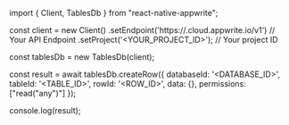import { Client, TablesDb } from "react-native-appwrite";

const client = new Client()
    .setEndpoint('https://<REGION>.cloud.appwrite.io/v1') // Your API Endpoint
    .setProject('<YOUR_PROJECT_ID>'); // Your project ID

const tablesDb = new TablesDb(client);

const result = await tablesDb.createRow({
    databaseId: '<DATABASE_ID>',
    tableId: '<TABLE_ID>',
    rowId: '<ROW_ID>',
    data: {},
    permissions: ["read("any")"]
});

console.log(result);

